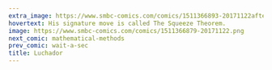 ```yaml
---
extra_image: https://www.smbc-comics.com/comics/1511366893-20171122after.png
hovertext: His signature move is called The Squeeze Theorem.
image: https://www.smbc-comics.com/comics/1511366879-20171122.png
next_comic: mathematical-methods
prev_comic: wait-a-sec
title: Luchador
---
```


